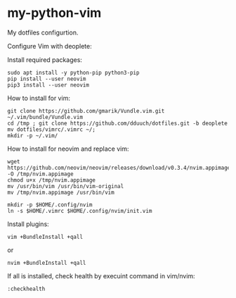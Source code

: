 # my-python-vim
My dotfiles configurtion.


Configure Vim with deoplete:

Install required packages:

    sudo apt install -y python-pip python3-pip
    pip install --user neovim
    pip3 install --user neovim


How to install for vim:

    git clone https://github.com/gmarik/Vundle.vim.git ~/.vim/bundle/Vundle.vim
    cd /tmp ; git clone https://github.com/dduuch/dotfiles.git -b deoplete
    mv dotfiles/vimrc/.vimrc ~/;
    mkdir -p ~/.vim/


How to install for neovim and replace vim:

    wget https://github.com/neovim/neovim/releases/download/v0.3.4/nvim.appimage -O /tmp/nvim.appimage
    chmod u+x /tmp/nvim.appimage
    mv /usr/bin/vim /usr/bin/vim-original
    mv /tmp/nvim.appimage /usr/bin/vim

    mkdir -p $HOME/.config/nvim
    ln -s $HOME/.vimrc $HOME/.config/nvim/init.vim


Install plugins:

    vim +BundleInstall +qall

or

    nvim +BundleInstall +qall


If all is installed, check health by execuint command in vim/nvim:

    :checkhealth
